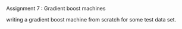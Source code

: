 Assignment 7 : Gradient boost machines


writing a gradient boost machine from scratch for some test data set.
